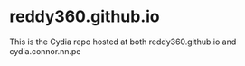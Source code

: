 # reddy360.github.io
This is the Cydia repo hosted at both reddy360.github.io and cydia.connor.nn.pe
